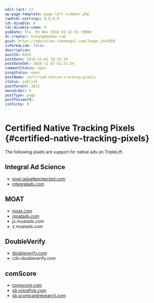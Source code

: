 ```yaml
---
edit-last: 17
wp-page-template: page-left-sidebar.php
rawhtml-settings: 0,0,0,0
ldc-disable: 0
ldc-disable-comm: 0
pubDate: Thu, 03 Nov 2016 02:32:34 +0000
dc-creator: hchang@adobe.com
guid: https://education.tubemogul.com/?page_id=6959
isPermaLink: false
description: 
postId: 6959
postDate: 2016-11-02 18:32:34
postDateGmt: 2016-11-03 02:32:34
commentStatus: open
pingStatus: open
postName: certified-native-tracking-pixels
status: publish
postParent: 1821
menuOrder: 0
postType: page
postPassword: 
isSticky: 0
---
```


# Certified Native Tracking Pixels {#certified-native-tracking-pixels}

The following pixels are support for native ads on TripleLift.

## Integral Ad Science

* [pixel.adsafeprotected.com](https://pixel.adsafeprotected.com/)
* [integralads.com](https://integralads.com/)

## MOAT

* [moat.com](https://moat.com/)
* [moatads.com](https://moatads.com/)
* js.moatads.com
* z.moatads.com

<!-- Verify js.moatads.com and z.moatads.com) -->

## DoubleVerify

* [doubleverify.com](https://www.doubleverify.com/)
* cdn.doubleverify.com

<!-- Verify cdn.doubleverify.com) -->

## comScore

* [comscore.com](https://comscore.com/)
* [sb.voicefive.com](https://sb.voicefive.com/)
* [sb.scorecardresearch.com](https://sb.scorecardresearch.com/)
